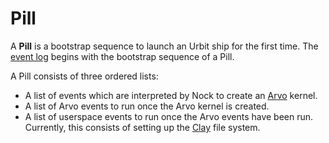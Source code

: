 # Pill

A **Pill** is a bootstrap sequence to launch an Urbit ship for the first time. The [event log](urbit-docs/glossary/eventlog) begins with the bootstrap sequence of a Pill.

A Pill consists of three ordered lists:
 * A list of events which are interpreted by Nock to create an [Arvo](urbit-docs/glossary/arvo) kernel.
 * A list of Arvo events to run once the Arvo kernel is created.
 * A list of userspace events to run once the Arvo events have been run. Currently, this consists of setting up the [Clay](urbit-docs/glossary/clay) file system.
